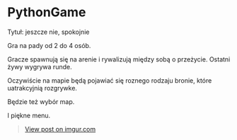 # PythonGame
Tytuł: jeszcze nie, spokojnie

Gra na pady od 2 do 4 osób.

Gracze spawnują się na arenie i rywalizują między sobą o przeżycie.
Ostatni żywy wygrywa runde.

Oczywiście na mapie będą pojawiać się 
roznego rodzaju bronie, które uatrakcyjnią rozgrywke.

Będzie też wybór map.

I piękne menu.

<blockquote class="imgur-embed-pub" lang="en" data-id="SsXulpe"><a href="//imgur.com/SsXulpe">View post on imgur.com</a></blockquote><script async src="//s.imgur.com/min/embed.js" charset="utf-8"></script>

